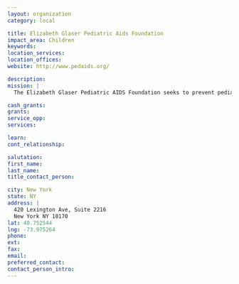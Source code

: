 ```yaml
---
layout: organization
category: local

title: Elizabeth Glaser Pediatric Aids Foundation
impact_area: Children
keywords: 
location_services: 
location_offices: 
website: http://www.pedaids.org/

description: 
mission: |
  The Elizabeth Glaser Pediatric AIDS Foundation seeks to prevent pediatric HIV infection and to eradicate pediatric AIDS through research, advocacy, and prevention and treatment programs.

cash_grants: 
grants: 
service_opp: 
services: 

learn: 
cont_relationship: 

salutation: 
first_name: 
last_name: 
title_contact_person: 

city: New York
state: NY
address: |
  420 Lexington Ave, Suite 2216     
  New York NY 10170
lat: 40.752544
lng: -73.975264
phone: 
ext: 
fax: 
email: 
preferred_contact: 
contact_person_intro: 
---
```

